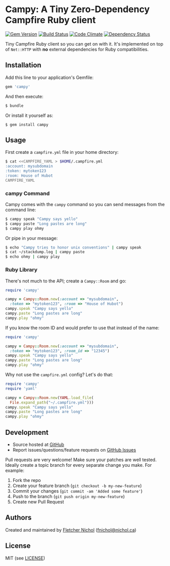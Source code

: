 # <a name="title"></a> Campy: A Tiny Zero-Dependency Campfire Ruby client

[![Gem Version](https://badge.fury.io/rb/campy.png)](http://badge.fury.io/rb/campy)
[![Build Status](https://secure.travis-ci.org/fnichol/campy.png)](http://travis-ci.org/fnichol/campy)
[![Code Climate](https://codeclimate.com/github/fnichol/campy.png)](https://codeclimate.com/github/fnichol/campy)
[![Dependency Status](https://gemnasium.com/fnichol/campy.png)](https://gemnasium.com/fnichol/campy)

Tiny Campfire Ruby client so you can get on with it. It's implemented on top of
`Net::HTTP` with **no** external dependencies for Ruby compatibilities.

## <a name="installation"></a> Installation

Add this line to your application's Gemfile:

```ruby
gem 'campy'
```

And then execute:

```bash
$ bundle
```

Or install it yourself as:

```
$ gem install campy
```

## <a name="usage"></a> Usage

First create a `campfire.yml` file in your home directory:

```bash
$ cat <<CAMPFIRE_YAML > $HOME/.campfire.yml
:account: mysubdomain
:token: mytoken123
:room: House of Hubot
CAMPFIRE_YAML
```

### <a name="usage-bin"></a> campy Command

Campy comes with the `campy` command so you can send messages from the
command line:

```bash
$ campy speak "Campy says yello"
$ campy paste "Long pastes are long"
$ campy play ohmy
```

Or pipe in your message:

```bash
$ echo "Campy tries to honor unix conventions" | campy speak
$ cat ~/stackdump.log | campy paste
$ echo ohmy | campy play
```

### <a name="usage-ruby"></a> Ruby Library

There's not much to the API; create a `Campy::Room` and go:

```ruby
require 'campy'

campy = Campy::Room.new(:account => "mysubdomain",
  :token => "mytoken123", :room => "House of Hubot")
campy.speak "Campy says yello"
campy.paste "Long pastes are long"
campy.play "ohmy"
```

If you know the room ID and would prefer to use that instead of the name:

```ruby
require 'campy'

campy = Campy::Room.new(:account => "mysubdomain",
  :token => "mytoken123", :room_id => "12345")
campy.speak "Campy says yello"
campy.paste "Long pastes are long"
campy.play "ohmy"
```

Why not use the `campfire.yml` config? Let's do that:

```ruby
require 'campy'
require 'yaml'

campy = Campy::Room.new(YAML.load_file(
  File.expand_path("~/.campfire.yml")))
campy.speak "Campy says yello"
campy.paste "Long pastes are long"
campy.play "ohmy"
```

## <a name="development"></a> Development

* Source hosted at [GitHub][repo]
* Report issues/questions/feature requests on [GitHub Issues][issues]

Pull requests are very welcome! Make sure your patches are well tested.
Ideally create a topic branch for every separate change you make. For
example:

1. Fork the repo
2. Create your feature branch (`git checkout -b my-new-feature`)
3. Commit your changes (`git commit -am 'Added some feature'`)
4. Push to the branch (`git push origin my-new-feature`)
5. Create new Pull Request

## <a name="authors"></a> Authors

Created and maintained by [Fletcher Nichol][fnichol] (<fnichol@nichol.ca>)

## <a name="license"></a> License

MIT (see [LICENSE][license])

[license]:      https://github.com/fnichol/campy/blob/master/LICENSE
[fnichol]:      https://github.com/fnichol
[repo]:         https://github.com/fnichol/campy
[issues]:       https://github.com/fnichol/campy/issues
[contributors]: https://github.com/fnichol/campy/contributors

